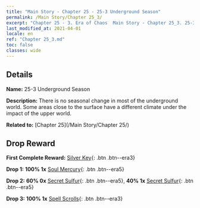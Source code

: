 ```yaml
---
title: "Main Story - Chapter 25 - 25-3 Underground Season"
permalink: /Main Story/Chapter 25_3/
excerpt: "Chapter 25 - 3. Era of Chaos  Main Story - Chapter 25_3. 25-3 Underground Season"
last_modified_at: 2021-04-01
locale: en
ref: "Chapter 25_3.md"
toc: false
classes: wide
---
```


## Details

 **Name:** 25-3 Underground Season

 **Description:** There is no seasonal change in most of the underground world. Some areas close to the surface have a different climate under the impact of the upper world.

 **Related to:** [Chapter 25](/Main Story/Chapter 25/)

## Drop Reward

 **First Complete Reward:** [Silver Key](/Items/con_693/){: .btn .btn--era3}

 **Drop 1:** **100% 1x** [Soul Mercury](/Items/mat_84/){: .btn .btn--era5}

 **Drop 2:** **60% 0x** [Secret Sulfur](/Items/mat_78/){: .btn .btn--era5}, **40% 1x** [Secret Sulfur](/Items/mat_78/){: .btn .btn--era5}

 **Drop 3:** **100% 1x** [Spell Scrolls](/Items/con_694/){: .btn .btn--era3}

